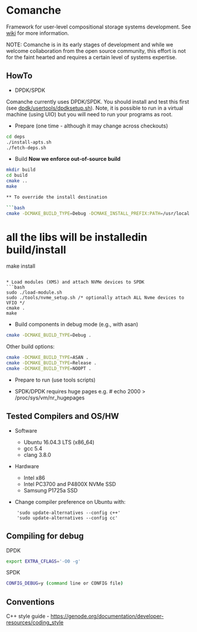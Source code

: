 # Comanche
Framework for user-level compositional storage systems development. See [wiki](https://github.com/IBM/comanche/wiki) for more information.

NOTE: Comanche is in its early stages of development and while we welcome collaboration from the open source community, this effort is not for the faint hearted and requires a certain level of systems expertise.


HowTo
-----

* DPDK/SPDK

Comanche currently uses DPDK/SPDK.  You should install and test this
first (see [dpdk/usertools/dpdksetup.sh](https://github.com/spdk/dpdk/blob/spdk-17.05/usertools/dpdk-setup.sh)).  Note, it is possible to run
in a virtual machine (using UIO) but you will need to run your
programs as root.

* Prepare (one time - although it may change across checkouts)

```bash
cd deps
./install-apts.sh
./fetch-deps.sh
```

* Build
**Now we enforce out-of-source build**

```bash
mkdir build
cd build
cmake ..
make

** To override the install destination

```bash
cmake -DCMAKE_BUILD_TYPE=Debug -DCMAKE_INSTALL_PREFIX:PATH=/usr/local ..
```

# all the libs will be installedin build/install
make install
```

* Load modules (XMS) and attach NVMe devices to SPDK 
```bash
sudo ./load-module.sh
sudo ./tools/nvme_setup.sh /* optionally attach ALL Nvme devices to VFIO */
cmake .
make
```

* Build components in debug mode (e.g., with asan)

```bash
cmake -DCMAKE_BUILD_TYPE=Debug .
```

Other build options:

```bash
cmake -DCMAKE_BUILD_TYPE=ASAN .
cmake -DCMAKE_BUILD_TYPE=Release .
cmake -DCMAKE_BUILD_TYPE=NOOPT .
```

* Prepare to run (use tools scripts)

- SPDK/DPDK requires huge pages
  e.g. # echo 2000 > /proc/sys/vm/nr_hugepages
  

Tested Compilers and OS/HW
--------------------------

* Software 
  - Ubuntu 16.04.3 LTS (x86_64)
  - gcc 5.4
  - clang 3.8.0

* Hardware
  - Intel x86
  - Intel PC3700 and P4800X NVMe SSD
  - Samsung P1725a SSD


* Change compiler preference on Ubuntu with:
```
    'sudo update-alternatives --config c++'
    'sudo update-alternatives --config cc' 
```    
Compiling for debug
-------------------

DPDK
```bash
export EXTRA_CFLAGS='-O0 -g'
```
SPDK
```bash
CONFIG_DEBUG=y (command line or CONFIG file)
```


Conventions
-----------

C++ style guide - https://genode.org/documentation/developer-resources/coding_style
